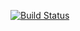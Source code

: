 [![Build Status](https://snap-ci.com/jennyaberger/MoonWalker/branch/master/build_image)](https://snap-ci.com/jennyaberger/MoonWalker/branch/master)